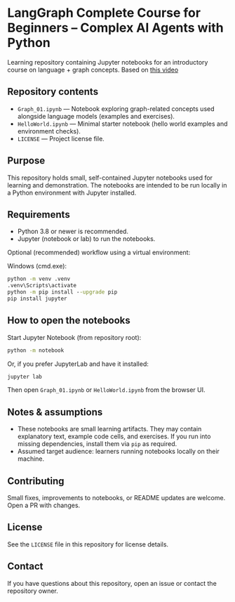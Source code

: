 # LangGraph Complete Course for Beginners – Complex AI Agents with Python

Learning repository containing Jupyter notebooks for an introductory course on language + graph concepts.
Based on [this video](https://www.youtube.com/watch?v=jGg_1h0qzaM)

## Repository contents

- `Graph_01.ipynb` — Notebook exploring graph-related concepts used alongside language models (examples and exercises).
- `HelloWorld.ipynb` — Minimal starter notebook (hello world examples and environment checks).
- `LICENSE` — Project license file.

## Purpose

This repository holds small, self-contained Jupyter notebooks used for learning and demonstration. The notebooks are intended to be run locally in a Python environment with Jupyter installed.

## Requirements

- Python 3.8 or newer is recommended.
- Jupyter (notebook or lab) to run the notebooks.

Optional (recommended) workflow using a virtual environment:

Windows (cmd.exe):

```cmd
python -m venv .venv
.venv\Scripts\activate
python -m pip install --upgrade pip
pip install jupyter
```

## How to open the notebooks

Start Jupyter Notebook (from repository root):

```cmd
python -m notebook
```

Or, if you prefer JupyterLab and have it installed:

```cmd
jupyter lab
```

Then open `Graph_01.ipynb` or `HelloWorld.ipynb` from the browser UI.

## Notes & assumptions

- These notebooks are small learning artifacts. They may contain explanatory text, example code cells, and exercises. If you run into missing dependencies, install them via `pip` as required.
- Assumed target audience: learners running notebooks locally on their machine.

## Contributing

Small fixes, improvements to notebooks, or README updates are welcome. Open a PR with changes.

## License

See the `LICENSE` file in this repository for license details.

## Contact

If you have questions about this repository, open an issue or contact the repository owner.
